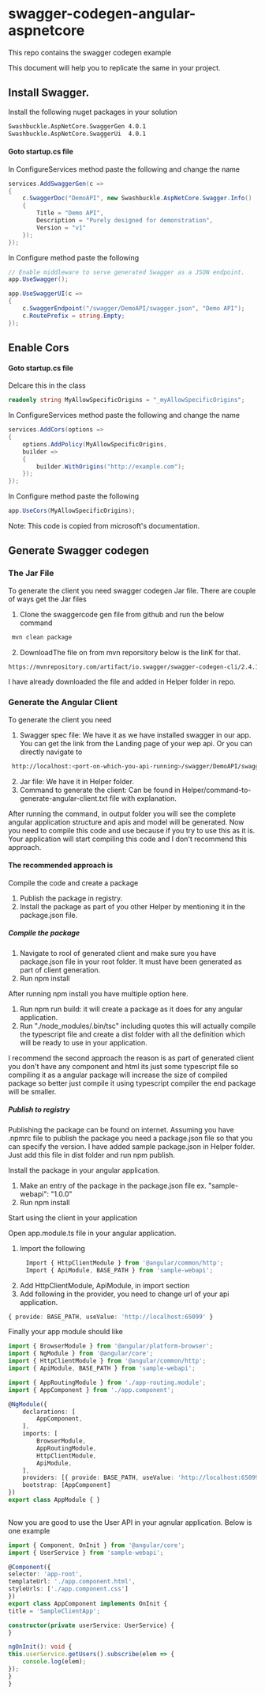 # swagger-codegen-angular-aspnetcore

This repo contains the swagger codegen example

This document will help you to replicate the same in your project.

## Install Swagger.

Install the following nuget packages in your solution

```bash
Swashbuckle.AspNetCore.SwaggerGen 4.0.1
Swashbuckle.AspNetCore.SwaggerUi  4.0.1
```
#### Goto startup.cs file

In ConfigureServices method paste the following and change the name

```c#
services.AddSwaggerGen(c =>
{
	c.SwaggerDoc("DemoAPI", new Swashbuckle.AspNetCore.Swagger.Info()
	{
		Title = "Demo API",
		Description = "Purely designed for demonstration",
		Version = "v1"
	});
});
```
	
In Configure method paste the following
	 
```c#
// Enable middleware to serve generated Swagger as a JSON endpoint.
app.UseSwagger();

app.UseSwaggerUI(c =>
{
	c.SwaggerEndpoint("/swagger/DemoAPI/swagger.json", "Demo API");
	c.RoutePrefix = string.Empty;
});
```
## Enable Cors
#### Goto startup.cs file
Delcare this in the class
```C#
readonly string MyAllowSpecificOrigins = "_myAllowSpecificOrigins";
```

In ConfigureServices method paste the following and change the name

```C#
services.AddCors(options =>
{
	options.AddPolicy(MyAllowSpecificOrigins,
	builder =>
	{
		builder.WithOrigins("http://example.com");
	});
});
```

In Configure method paste the following
```C#
app.UseCors(MyAllowSpecificOrigins);
```
Note: This code is copied from microsoft's documentation.

## Generate Swagger codegen

### The Jar File
To generate the client you need swagger codegen Jar file. There are couple of ways get the Jar files

 1. Clone the swaggercode gen file from github and run the below command 
```bash
 mvn clean package
```
 2. DownloadThe file on from mvn reporsitory below is the linK for that.

 ``` bash
 https://mvnrepository.com/artifact/io.swagger/swagger-codegen-cli/2.4.10

 ```
I have already downloaded the file and added in Helper folder in repo.

### Generate the Angular Client
To generate the client you need

1. Swagger spec file: We have it as we have installed swagger in our app. You can get the link from the Landing page of your wep api. Or you can directly navigate to 

```bash
 http://localhost:<port-on-which-you-api-running>/swagger/DemoAPI/swagger.json
```
	
2. Jar file: We have it in Helper folder.
3.  Command to generate the client: Can be found in Helper/command-to-generate-angular-client.txt file with explanation.

After running the command, in output folder you will see the complete angular application structure and apis and model will be generated. Now you need to compile this code and use because if you try to use this as it is. Your application will start compiling this code and I don't recommend this approach. 

#### The recommended approach is 

Compile the code and create a package
1. Publish the package in registry.
2. Install the package as part of you other Helper by mentioning it in the package.json file.

##### Compile the package
1. Navigate to rool of generated client and make sure you have package.json file in your root folder. It must have been generated as part of client generation.
2. Run npm install
	
After running npm install you have multiple option here. 
1. Run npm run build: it will create a package as it does for any angular application.
2. Run "./node_modules/.bin/tsc" including quotes this will actually compile the typescript file and create a dist folder with all the definition which will be ready to use in your application. 

I recommend the second approach the reason is as part of generated client you don't have any component and html its just some typescript file so compiling it as a angular package will increase the size of compiled package so better just compile it using typescript compiler the end package will be smaller.

##### Publish to registry
Publishing the package can be found on internet. Assuming you have .npmrc file to publish the package you need a package.json file so that you can specify the version. I have added sample package.json in Helper folder. Just add this file in dist folder and run npm publish. 

Install the package in your angular application.
1. Make an entry of the package in the package.json file ex. "sample-webapi": "1.0.0"
2. Run npm install

Start using the client in your application	

Open app.module.ts file in your angular application.
1. Import the following
```typescript
     Import { HttpClientModule } from '@angular/common/http';
     Import { ApiModule, BASE_PATH } from 'sample-webapi';
```
2. Add HttpClientModule, ApiModule, in import section	
3.  Add following in the provider, you need to change url of your api application.
```typescript
{ provide: BASE_PATH, useValue: 'http://localhost:65099' }
```
Finally your app module should like 
``` typescript
import { BrowserModule } from '@angular/platform-browser';
import { NgModule } from '@angular/core';
import { HttpClientModule } from '@angular/common/http';
import { ApiModule, BASE_PATH } from 'sample-webapi';

import { AppRoutingModule } from './app-routing.module';
import { AppComponent } from './app.component';

@NgModule({
	declarations: [
		AppComponent,
	],
	imports: [
		BrowserModule,
		AppRoutingModule,
		HttpClientModule,
		ApiModule,
	],
	providers: [{ provide: BASE_PATH, useValue: 'http://localhost:65099' }],
	bootstrap: [AppComponent]
})
export class AppModule { }
		
```
Now you are good to use the User API in your agnular application. Below is one example 

```typescript 
import { Component, OnInit } from '@angular/core';
import { UserService } from 'sample-webapi';

@Component({
selector: 'app-root',
templateUrl: './app.component.html',
styleUrls: ['./app.component.css']
})
export class AppComponent implements OnInit {
title = 'SampleClientApp';

constructor(private userService: UserService) {
}

ngOnInit(): void {
this.userService.getUsers().subscribe(elem => {
	console.log(elem);
});
}
}
```
